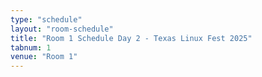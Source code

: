 ```yaml
---
type: "schedule"
layout: "room-schedule"
title: "Room 1 Schedule Day 2 - Texas Linux Fest 2025"
tabnum: 1
venue: "Room 1"
---
```


